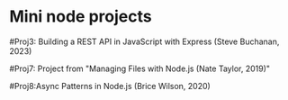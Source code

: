 # Mini node  projects

#Proj3: Building a REST API in JavaScript with Express (Steve Buchanan, 2023)

#Proj7: Project from "Managing Files with Node.js (Nate Taylor, 2019)"

#Proj8:Async Patterns in Node.js (Brice Wilson, 2020)
